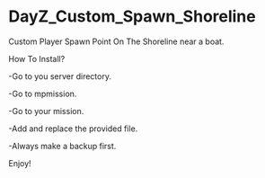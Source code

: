 # DayZ_Custom_Spawn_Shoreline
Custom Player Spawn Point On The Shoreline near a boat.

How To Install?

-Go to you server directory.

-Go to mpmission.

-Go to your mission.

-Add and replace the provided file.

-Always make a backup first.

Enjoy!
